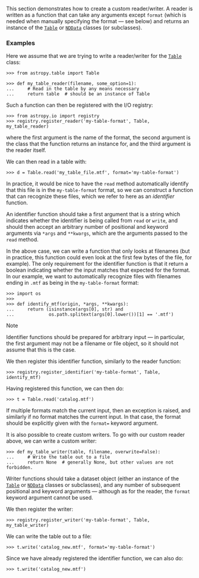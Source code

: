 This section demonstrates how to create a custom reader/writer. A reader is
written as a function that can take any arguments except `format` (which is
needed when manually specifying the format — see below) and returns an
instance of the [`Table`](../api/astropy.table.Table.html#astropy.table.Table "astropy.table.Table") or
[`NDData`](../api/astropy.nddata.NDData.html#astropy.nddata.NDData "astropy.nddata.NDData") classes (or subclasses).

### Examples

Here we assume that we are trying to write a reader/writer for the
[`Table`](../api/astropy.table.Table.html#astropy.table.Table "astropy.table.Table") class:

```
>>> from astropy.table import Table

>>> def my_table_reader(filename, some_option=1):
...     # Read in the table by any means necessary
...     return table  # should be an instance of Table
```

Such a function can then be registered with the I/O registry:

```
>>> from astropy.io import registry
>>> registry.register_reader('my-table-format', Table, my_table_reader)
```

where the first argument is the name of the format, the second argument is the
class that the function returns an instance for, and the third argument is the
reader itself.

We can then read in a table with:

```
>>> d = Table.read('my_table_file.mtf', format='my-table-format')
```

In practice, it would be nice to have the `read` method automatically
identify that this file is in the `my-table-format` format, so we can
construct a function that can recognize these files, which we refer to here as
an *identifier* function.

An identifier function should take a first argument that is a string
which indicates whether the identifier is being called from `read` or
`write`, and should then accept an arbitrary number of positional and keyword
arguments via `*args` and `**kwargs`, which are the arguments passed to
the `read` method.

In the above case, we can write a function that only looks at
filenames (but in practice, this function could even look at the first few
bytes of the file, for example). The only requirement for the identifier
function is that it return a boolean indicating whether the input matches that
expected for the format. In our example, we want to automatically recognize
files with filenames ending in `.mtf` as being in the `my-table-format`
format:

```
>>> import os
>>>
>>> def identify_mtf(origin, *args, **kwargs):
...     return (isinstance(args[0], str) and
...             os.path.splitext(args[0].lower())[1] == '.mtf')
```

Note

Identifier functions should be prepared for arbitrary input — in
particular, the first argument may not be a filename or file object, so it
should not assume that this is the case.

We then register this identifier function, similarly to the reader function:

```
>>> registry.register_identifier('my-table-format', Table, identify_mtf)
```

Having registered this function, we can then do:

```
>>> t = Table.read('catalog.mtf')
```

If multiple formats match the current input, then an exception is
raised, and similarly if no format matches the current input. In that
case, the format should be explicitly given with the `format=`
keyword argument.

It is also possible to create custom writers. To go with our custom reader
above, we can write a custom writer:

```
>>> def my_table_writer(table, filename, overwrite=False):
...     # Write the table out to a file
...     return None  # generally None, but other values are not forbidden.
```

Writer functions should take a dataset object (either an instance of the
[`Table`](../api/astropy.table.Table.html#astropy.table.Table "astropy.table.Table") or [`NDData`](../api/astropy.nddata.NDData.html#astropy.nddata.NDData "astropy.nddata.NDData")
classes or subclasses), and any number of subsequent positional and keyword
arguments — although as for the reader, the `format` keyword argument cannot
be used.

We then register the writer:

```
>>> registry.register_writer('my-table-format', Table, my_table_writer)
```

We can write the table out to a file:

```
>>> t.write('catalog_new.mtf', format='my-table-format')
```

Since we have already registered the identifier function, we can also do:

```
>>> t.write('catalog_new.mtf')
```